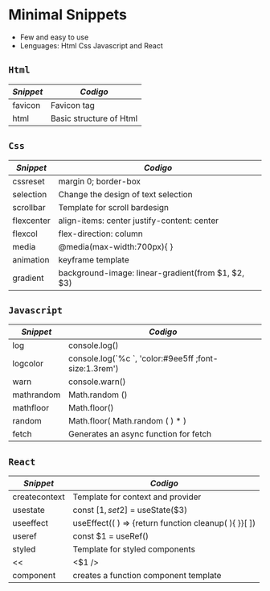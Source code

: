 # Minimal Snippets

- Few and easy to use
- Lenguages: Html Css Javascript and React

## `Html`

| _Snippet_ | _Codigo_                |
| --------- | ----------------------- |
| favicon   | Favicon tag             |
| html      | Basic structure of Html |

## `Css`

| _Snippet_  | _Codigo_                                           |
| ---------- | -------------------------------------------------- |
| cssreset   | margin 0; border-box                               |
| selection  | Change the design of text selection                |
| scrollbar  | Template for scroll bardesign                      |
| flexcenter | align-items: center justify-content: center        |
| flexcol    | flex-direction: column                             |
| media      | @media(max-width:700px){ }                         |
| animation  | keyframe template                                  |
| gradient   | background-image: linear-gradient(from $1, $2, $3) |

## `Javascript`

| _Snippet_  | _Codigo_                                                |
| ---------- | ------------------------------------------------------- |
| log        | console.log()                                           |
| logcolor   | console.log(\`%c \`, 'color:#9ee5ff ;font-size:1.3rem') |
| warn       | console.warn()                                          |
| mathrandom | Math.random ()                                          |
| mathfloor  | Math.floor()                                            |
| random     | Math.floor( Math.random ( ) \* )                        |
| fetch      | Generates an async function for fetch                   |

## `React`

| _Snippet_     | _Codigo_                                               |
| ------------- | ------------------------------------------------------ |
| createcontext | Template for context and provider                      |
| usestate      | const \[$1, set$2\] = useState($3)                     |
| useeffect     | useEffect(( ) => {return function cleanup( ){ }}\[ \]) |
| useref        | const $1 = useRef()                                    |
| styled        | Template for styled components                         |
| <<            | &lt;$1 /&gt;                                           |
| component     | creates a function component template                  |
